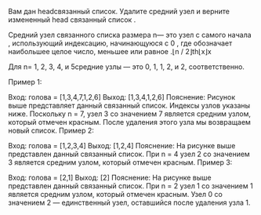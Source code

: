 Вам дан headсвязанный список. Удалите средний узел и верните измененный head связанный список .

Средний узел связанного списка размера n— это узел с самого начала , использующий индексацию, начинающуюся с 0 , где обозначает наибольшее целое число, меньшее или равное .⌊n / 2⌋th⌊x⌋x

Для n= 1, 2, 3, 4, и 5средние узлы — это 0, 1, 1, 2, и 2, соответственно.

Пример 1:

Вход: голова = [1,3,4,7,1,2,6]
Выход: [1,3,4,1,2,6]
Пояснение:
Рисунок выше представляет данный связанный список. Индексы узлов указаны ниже.
Поскольку n = 7, узел 3 со значением 7 является средним узлом, который отмечен красным.
После удаления этого узла мы возвращаем новый список.
Пример 2:

Вход: голова = [1,2,3,4]
Выход: [1,2,4]
Пояснение:
На рисунке выше представлен данный связанный список.
При n = 4 узел 2 со значением 3 является средним узлом, который отмечен красным.
Пример 3:

Вход: голова = [2,1]
Выход: [2]
Пояснение:
На рисунке выше представлен данный связанный список.
При n = 2 узел 1 со значением 1 является средним узлом, который отмечен красным.
Узел 0 со значением 2 — единственный узел, оставшийся после удаления узла 1.
